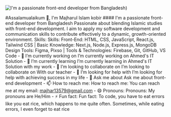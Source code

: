 ![I'm a passionate front-end developer from Bangladesh](https://avatars.githubusercontent.com/u/178319632?s=400&u=48e118c88c1c78c3d5c8c7d8a0bd6aa7fcb66517&v=4)) 


#Assalamualaikum 👋, I'm Majharul Islam kobir #### I'm a passionate front-end developer from Bangladesh Passionate about blending Islamic studies with front-end development. I aim to apply my software development and communication skills to contribute effectively to a dynamic, growth-oriented environment. Skills: Skills: Front-End: HTML, CSS, JavaScript, React.js, Tailwind CSS | Basic Knowledge: Next.js, Node.js, Express.js, MongoDB Design Tools: Figma, Pixso | Tools & Technologies: Firebase, Git, GitHub, VS Code - 🔭 I’m currently working on I’m currently working on Ahmed's IT Solution - 🌱 I’m currently learning I’m currently learning in Ahmed's IT Solution with my work - 👯 I’m looking to collaborate on I’m looking to collaborate on With our teacher - 🤔 I’m looking for help with I’m looking for help with achieving success in my life - 💬 Ask me about Ask me about front-end development - 📫 How to reach me: How to reach me: You can reach me at my email: majhar13579@gmail.com - 😄 Pronouns: Pronouns: My pronouns are He/Him - ⚡ Fun fact: Fun fact: To code, you have to eat errors like you eat rice, which happens to me quite often. Sometimes, while eating errors, I even forget to eat rice
